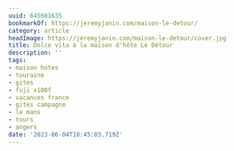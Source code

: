 ```yaml
---
uuid: 645601635
bookmarkOf: https://jeremyjanin.com/maison-le-detour/
category: article
headImage: https://jeremyjanin.com/maison-le-detour/cover.jpg
title: Dolce vita à la maison d'hôte Le Détour
description: ''
tags:
- maison hotes
- touraine
- gites
- fuji x100f
- vacances france
- gites campagne
- le mans
- tours
- angers
date: '2023-06-04T18:45:03.719Z'
---
```



